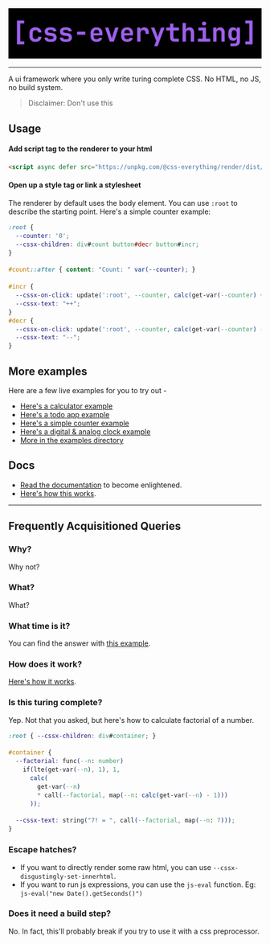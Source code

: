 <center>
  <img src="./media/banner.png" />
</center>

---

A ui framework where you only write turing complete CSS. No HTML, no JS, no build system.

> Disclaimer: Don't use this

## Usage
#### Add script tag to the renderer to your html
```html
<script async defer src="https://unpkg.com/@css-everything/render/dist/renderer/index.js"></script>
```

#### Open up a style tag or link a stylesheet
The renderer by default uses the body element. You can use `:root` to describe the starting point.
Here's a simple counter example:
```css
:root {
  --counter: '0';
  --cssx-children: div#count button#decr button#incr;
}

#count::after { content: "Count: " var(--counter); }

#incr {
  --cssx-on-click: update(':root', --counter, calc(get-var(--counter) + 1));
  --cssx-text: "++";
}
#decr {
  --cssx-on-click: update(':root', --counter, calc(get-var(--counter) - 1));
  --cssx-text: "--";
}
```

## More examples
Here are a few live examples for you to try out -
- [Here's a calculator example](https://codepen.io/phenax/pen/PoLjJmL?editors=1100)
- [Here's a todo app example](https://codepen.io/phenax/pen/QWzWGaV?editors=1100)
- [Here's a simple counter example](https://codepen.io/phenax/pen/KKbdZep?editors=1100)
- [Here's a digital & analog clock example](https://codepen.io/phenax/pen/KKbKNeb?editors=1100)
- [More in the examples directory](https://github.com/phenax/css-everything/tree/main/examples)


## Docs
- [Read the documentation](https://github.com/phenax/css-everything/tree/main/docs/README.md) to become enlightened.
- [Here's how this works](https://github.com/phenax/css-everything/tree/main/docs/how-it-works.md).



---


## Frequently Acquisitioned Queries
### Why?
Why not?

### What?
What?

### What time is it?
You can find the answer with [this example](https://codepen.io/phenax/pen/KKbKNeb?editors=1100).

### How does it work?
[Here's how it works](https://github.com/phenax/css-everything/tree/main/docs/how-it-works.md).

### Is this turing complete?
Yep. Not that you asked, but here's how to calculate factorial of a number.

```css
:root { --cssx-children: div#container; }

#container {
  --factorial: func(--n: number)
    if(lte(get-var(--n), 1), 1,
      calc(
        get-var(--n)
        * call(--factorial, map(--n: calc(get-var(--n) - 1)))
      ));

  --cssx-text: string("7! = ", call(--factorial, map(--n: 7)));
}
```

### Escape hatches?
- If you want to directly render some raw html, you can use `--cssx-disgustingly-set-innerhtml`.
- If you want to run js expressions, you can use the `js-eval` function. Eg: `js-eval("new Date().getSeconds()")`

### Does it need a build step?
No. In fact, this'll probably break if you try to use it with a css preprocessor.

